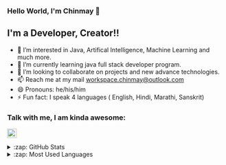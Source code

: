 ###  Hello World, I'm Chinmay 👋

## I'm a Developer, Creator!!
- 👀 I’m interested in Java, Artifical Intelligence, Machine Learning and much more.
- 🌱 I’m currently learning java full stack developer program.
- 💞️ I’m looking to collaborate on projects and new advance technologies.
- 📫 Reach me at my mail workspace.chinmay@outlook.com
- 😄 Pronouns: he/his/him
- ⚡ Fun fact: I speak 4 languages ( English, Hindi, Marathi, Sanskrit)


### Talk with me, I am kinda awesome:
[<img align="left" alt="holisitc_developer | LinkedIn" width="22px" src="https://cdn.jsdelivr.net/npm/simple-icons@v3/icons/linkedin.svg" />][linkedin]

<br />
<br />

<details>
  <summary>:zap: GitHub Stats</summary>

  <img align="left" alt="Chinmay's GitHub Stats" src="https://github-readme-stats.vercel.app/api?username=chinmayawade&show_icons=true&hide_border=true" />

</details>

<details>
  <summary>:zap: Most Used Languages</summary>

<img align="left" alt="Chinmay's GitHub Top Languages" src="https://github-readme-stats.vercel.app/api/top-langs/?username=chinmayawade" />

</details>



[linkedin]: https://linkedin.com/in/chinmayawade
